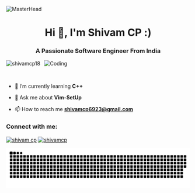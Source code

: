 ![MasterHead](https://mir-s3-cdn-cf.behance.net/project_modules/max_1200/79731568097599.5b50bca477735.jpg)
<h1 align="center">Hi 👋, I'm Shivam CP :)</h1>
<h3 align="center">A Passionate Software Engineer From India</h3>
<img align="right" alt="Coding" width="400" src="https://cdn.dribbble.com/users/1162077/screenshots/3848914/programmer.gif">



<p align="left"> <img src="https://komarev.com/ghpvc/?username=shivamcp18&label=Profile%20views&color=0e75b6&style=flat" alt="shivamcp18" /> </p>

<p align="left"> <a href="https://twitter.com/" target="blank"><img src="https://img.shields.io/twitter/follow/?logo=twitter&style=for-the-badge" alt="" /></a> </p>

- 🌱 I’m currently learning **C++**

- 💬 Ask me about **Vim-SetUp**

- 📫 How to reach me **shivamcp6923@gmail.com**

<h3 align="left">Connect with me:</h3>
<p align="left">
<a href="https://www.youtube.com/c/shivam cp" target="blank"><img align="center" src="https://raw.githubusercontent.com/rahuldkjain/github-profile-readme-generator/master/src/images/icons/Social/youtube.svg" alt="shivam cp" height="30" width="40" /></a>
<a href="https://codeforces.com/profile/shivamcp" target="blank"><img align="center" src="https://raw.githubusercontent.com/rahuldkjain/github-profile-readme-generator/master/src/images/icons/Social/codeforces.svg" alt="shivamcp" height="30" width="40" /></a>
</p>


![snake gif](https://github.com/SHIVAMCP18/SHIVAMCP18/blob/output/github-contribution-grid-snake-dark.svg)
